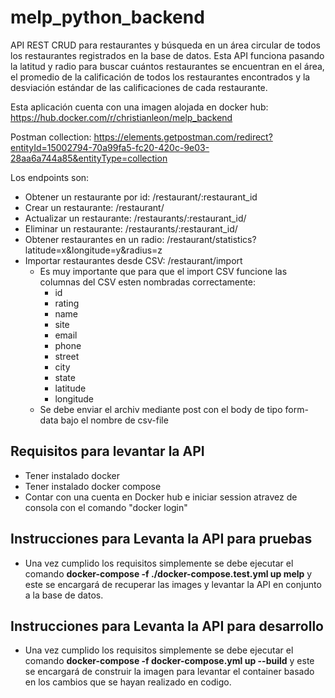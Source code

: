 # melp_python_backend


API REST CRUD para restaurantes y búsqueda en un área circular de todos los restaurantes registrados en la base de datos.
Esta API funciona pasando la latitud y radio para buscar cuántos restaurantes se encuentran en el área, el promedio de la calificación de todos los restaurantes encontrados y la desviación estándar de las calificaciones de cada restaurante.

Esta aplicación cuenta con una imagen alojada en docker hub: https://hub.docker.com/r/christianleon/melp_backend
<br>

Postman collection: https://elements.getpostman.com/redirect?entityId=15002794-70a99fa5-fc20-420c-9e03-28aa6a744a85&entityType=collection

Los endpoints son:

* Obtener un restaurante por id: /restaurant/:restaurant_id
* Crear un restaurante: /restaurant/
* Actualizar un restaurante: /restaurants/:restaurant_id/
* Eliminar un restaurante: /restaurants/:restaurant_id/
* Obtener restaurantes en un radio: /restaurant/statistics?latitude=x&longitude=y&radius=z
* Importar restaurantes desde CSV: /restaurant/import
   * Es muy importante que para que el import CSV funcione las columnas del CSV esten nombradas correctamente: 
      * id
      * rating
      * name
      * site
      * email
      * phone
      * street
      * city
      * state
      * latitude
      * longitude
    *  Se debe enviar el archiv mediante post con el body de tipo form-data bajo el nombre de csv-file

## Requisitos para levantar la API
* Tener instalado docker
* Tener instalado docker compose
* Contar con una cuenta en Docker hub e iniciar session atravez de consola con el comando "docker login"

## Instrucciones para Levanta la API para pruebas 
* Una vez cumplido los requisitos simplemente se debe ejecutar el comando <b>docker-compose -f ./docker-compose.test.yml up melp</b> y este se encargará de recuperar las images y levantar la API en conjunto a la base de datos.

## Instrucciones para Levanta la API para desarrollo 
* Una vez cumplido los requisitos simplemente se debe ejecutar el comando <b>docker-compose -f docker-compose.yml  up --build</b> y este se encargará de construir la imagen para levantar el container basado en los cambios que se hayan realizado en codigo.
